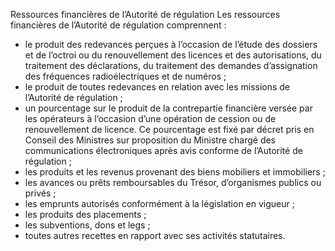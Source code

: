 Ressources financières de l’Autorité de régulation
Les ressources financières de l’Autorité de régulation comprennent :
- le produit des redevances perçues à l’occasion de l’étude des dossiers et de l’octroi ou du
renouvellement des licences  et  des  autorisations,  du  traitement  des  déclarations,  du  traitement  des demandes d’assignation des fréquences radioélectriques et de numéros ;
- le produit de toutes redevances en relation avec les missions de l’Autorité de régulation ;
- un pourcentage sur le produit de la contrepartie financière versée par les opérateurs à l’occasion d’une opération de cession ou de renouvellement de licence. Ce pourcentage est fixé par décret pris en Conseil des Ministres sur proposition du Ministre chargé des communications électroniques après avis conforme de l’Autorité de régulation ;
- les produits et les revenus provenant des biens mobiliers et immobiliers ;
- les avances ou prêts remboursables du Trésor, d’organismes publics ou privés ;
- les emprunts autorisés conformément à la législation en vigueur ;
- les produits des placements ;
- les subventions, dons et legs ;
- toutes autres recettes en rapport avec ses activités statutaires.